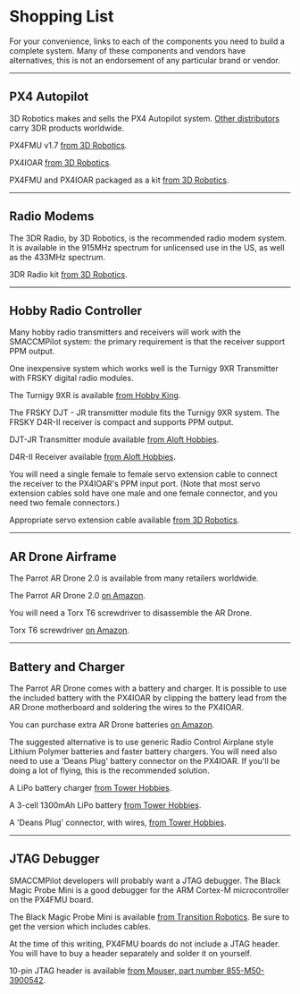 # Shopping List

For your convenience, links to each of the components you need to build a
complete system. Many of these components and vendors have alternatives, this
is not an endorsement of any particular brand or vendor.

-------------------------------------------------------------------------------

## PX4 Autopilot

3D Robotics makes and sells the PX4 Autopilot system. [Other
distributors][3drdisty] carry 3DR products worldwide.

PX4FMU v1.7 [from 3D Robotics][px4fmu_store].

PX4IOAR [from 3D Robotics][px4ioar_store].

PX4FMU and PX4IOAR packaged as a kit [from 3D Robotics][px4kit_store].

[3drdisty]: http://diydrones.com/profiles/blogs/list-of-all-diy-drones

[px4fmu_store]: http://store.3drobotics.com/products/px4fmu-1
[px4ioar_store]: http://store.3drobotics.com/products/px4ioar-1-2
[px4kit_store]: http://store.3drobotics.com/products/px4-fmu-flight-management-unit-plus-ioar-ar-dot-drone-adapter-board-kit

-------------------------------------------------------------------------------

## Radio Modems

The 3DR Radio, by 3D Robotics, is the recommended radio modem system. It
is available in the 915MHz spectrum for unlicensed use in the US, as well
as the 433MHz spectrum.

3DR Radio kit [from 3D Robotics][3drradio_store].

[3drradio_store]: http://store.3drobotics.com/products/3dr-radio-telemetry-kit-915-mhz 

-------------------------------------------------------------------------------

## Hobby Radio Controller

Many hobby radio transmitters and receivers will work with the SMACCMPilot
system: the primary requirement is that the receiver support PPM output.

One inexpensive system which works well is the Turnigy 9XR Transmitter with
FRSKY digital radio modules.

The Turnigy 9XR is available [from Hobby King][t9xr_store].

The FRSKY DJT - JR transmitter module fits the Turnigy 9XR system.
The FRSKY D4R-II receiver is compact and supports PPM output.

DJT-JR Transmitter module available [from Aloft Hobbies][djt_store].

D4R-II Receiver available [from Aloft Hobbies][d4rii_store].

You will need a single female to female servo extension cable to connect the
receiver to the PX4IOAR's PPM input port. (Note that most servo extension
cables sold have one male and one female connector, and you need two female
connectors.)

Appropriate servo extension cable available [from 3D Robotics][servoext_store].

[t9xr_store]: http://hobbyking.com/hobbyking/store/__31544__Turnigy_9XR_Transmitter_Mode_2_No_Module_.html
[djt_store]: http://www.alofthobbies.com/jr-transmiter-telemetry-module.html
[d4rii_store]: http://www.alofthobbies.com/frsky-d4r-ii.html
[servoext_store]: http://store.3drobotics.com/products/servo-extension-cable-female-female


-------------------------------------------------------------------------------

## AR Drone Airframe

The Parrot AR Drone 2.0 is available from many retailers worldwide.

The Parrot AR Drone 2.0 [on Amazon][ardrone_store].

You will need a Torx T6 screwdriver to disassemble the AR Drone.

Torx T6 screwdriver [on Amazon][torxt6_store].

[ardrone_store]: http://www.amazon.com/Parrot-AR-Drone-Quadricopter-Controlled-Android/dp/B007HZLLOK/ref=sr_1_1?ie=UTF8&qid=1352239769&sr=8-1&keywords=ar+drone+2
[torxt6_store]: http://www.amazon.com/Cellet-Torx-T6-Screw-Driver/dp/B002JSM76G/ref=sr_1_6?s=hi&ie=UTF8&qid=1352239845&sr=1-6&keywords=torx+t6+screwdriver

-------------------------------------------------------------------------------

## Battery and Charger

The Parrot AR Drone comes with a battery and charger.  It is possible to use the
included battery with the PX4IOAR by clipping the battery lead from the AR Drone
motherboard and soldering the wires to the PX4IOAR.

You can purchase extra AR Drone batteries [on Amazon][arbatt_store].

The suggested alternative is to use generic Radio Control Airplane style Lithium
Polymer batteries and faster battery chargers. You will need also need to use a
'Deans Plug' battery connector on the PX4IOAR. If you'll be doing a lot of
flying, this is the recommended solution.

A LiPo battery charger [from Tower Hobbies][charger_store].

A 3-cell 1300mAh LiPo battery [from Tower Hobbies][lipo_store].

A 'Deans Plug' connector, with wires, [from Tower Hobbies][deans_store].

[arbatt_store]: http://www.amazon.com/Parrot-AR-Drone-Battery-LiPo-Replacement/dp/B0041G5Y8W/ref=pd_sim_t_22
[charger_store]: http://www3.towerhobbies.com/cgi-bin/wti0001p?&I=LXAZZS&P=ML
[lipo_store]: http://www3.towerhobbies.com/cgi-bin/wti0001p?&I=LXXMP1&P=ML
[deans_store]: http://www3.towerhobbies.com/cgi-bin/wti0001p?&I=LXHGM0


-------------------------------------------------------------------------------

## JTAG Debugger

SMACCMPilot developers will probably want a JTAG debugger. The Black Magic
Probe Mini is a good debugger for the ARM Cortex-M microcontroller on the
PX4FMU board.

The Black Magic Probe Mini is available [from Transition Robotics][probe_store].
Be sure to get the version which includes cables.

[probe_store]: http://transition-robotics.com/products/black-magic-probe-mini

At the time of this writing, PX4FMU boards do not include a JTAG header. You
will have to buy a header separately and solder it on yourself.

10-pin JTAG header is available
[from Mouser, part number 855-M50-3900542][jtagheader_store].

[jtagheader_store]: http://www.mouser.com

